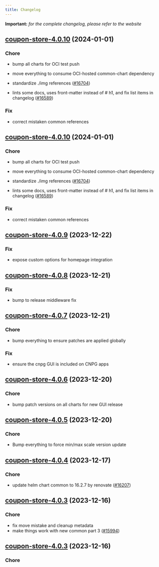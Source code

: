 ```yaml
---
title: Changelog
---
```


**Important:**
*for the complete changelog, please refer to the website*



## [coupon-store-4.0.10](https://github.com/truecharts/charts/compare/coupon-store-4.0.9...coupon-store-4.0.10) (2024-01-01)

### Chore



- bump all charts for OCI test push

- move everything to consume OCI-hosted common-chart dependency

- standardize ./img references ([#16704](https://github.com/truecharts/charts/issues/16704))

- lints some docs, uses front-matter instead of # h1, and fix list items in changelog ([#16589](https://github.com/truecharts/charts/issues/16589))

### Fix



- correct mistaken common references


## [coupon-store-4.0.10](https://github.com/truecharts/charts/compare/coupon-store-4.0.9...coupon-store-4.0.10) (2024-01-01)

### Chore



- bump all charts for OCI test push

- move everything to consume OCI-hosted common-chart dependency

- standardize ./img references ([#16704](https://github.com/truecharts/charts/issues/16704))

- lints some docs, uses front-matter instead of # h1, and fix list items in changelog ([#16589](https://github.com/truecharts/charts/issues/16589))

### Fix



- correct mistaken common references
## [coupon-store-4.0.9](https://github.com/truecharts/charts/compare/coupon-store-4.0.8...coupon-store-4.0.9) (2023-12-22)

### Fix

- expose custom options for homepage integration

## [coupon-store-4.0.8](https://github.com/truecharts/charts/compare/coupon-store-4.0.7...coupon-store-4.0.8) (2023-12-21)

### Fix

- bump to release middleware fix

## [coupon-store-4.0.7](https://github.com/truecharts/charts/compare/coupon-store-4.0.6...coupon-store-4.0.7) (2023-12-21)

### Chore

- bump everything to ensure patches are applied globally

### Fix

- ensure the cnpg GUI is included on CNPG apps

## [coupon-store-4.0.6](https://github.com/truecharts/charts/compare/coupon-store-4.0.5...coupon-store-4.0.6) (2023-12-20)

### Chore

- bump patch versions on all charts for new GUI release

## [coupon-store-4.0.5](https://github.com/truecharts/charts/compare/coupon-store-4.0.4...coupon-store-4.0.5) (2023-12-20)

### Chore

- Bump everything to force min/max scale version update

## [coupon-store-4.0.4](https://github.com/truecharts/charts/compare/coupon-store-4.0.3...coupon-store-4.0.4) (2023-12-17)

### Chore

- update helm chart common to 16.2.7 by renovate ([#16207](https://github.com/truecharts/charts/issues/16207))

## [coupon-store-4.0.3](https://github.com/truecharts/charts/compare/coupon-store-3.0.27...coupon-store-4.0.3) (2023-12-16)

### Chore

- fix move mistake and cleanup metadata
- make things work with new common part 3 ([#15994](https://github.com/truecharts/charts/issues/15994))

## [coupon-store-4.0.3](https://github.com/truecharts/charts/compare/coupon-store-3.0.27...coupon-store-4.0.3) (2023-12-16)

### Chore
